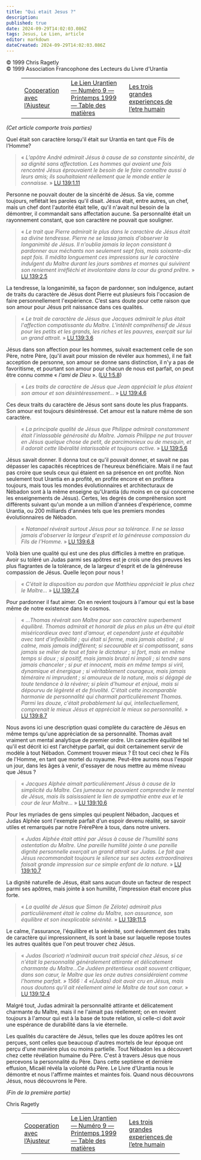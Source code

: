 ```yaml
---
title: "Qui etait Jesus ?"
description: 
published: true
date: 2024-09-29T14:02:03.086Z
tags: Jesus, Le Lien, article
editor: markdown
dateCreated: 2024-09-29T14:02:03.086Z
---
```


<p class="v-card v-sheet theme--light grey lighten-3 px-2">© 1999 Chris Ragetly<br>© 1999 Association Francophone des Lecteurs du Livre d'Urantia</p>
<figure class="table chapter-navigator">
  <table>
    <tbody>
      <tr>
        <td>
        <a href="/fr/article/Guy_Bourhis/Cooperation_avec_lAjusteur">
          <span class="mdi mdi-arrow-left-drop-circle"></span><span class="pl-2">Cooperation avec l’Ajusteur</span>
        </a>
        </td>
        <td>
        <a href="/fr/index/articles_le_lien#le-lien-urantien-numéro-9-printemps-1999">
          <span class="mdi mdi-book-open-variant"></span><span class="pl-2">Le Lien Urantien — Numéro 9 — Printemps 1999 — Table des matières</span>
        </a>
        </td>
        <td>
        <a href="/fr/article/Anne_Marie_Ronfet/Les_trois_grandes_experiences_de_letre_humain">
          <span class="pr-2">Les trois grandes experiences de l’etre humain</span><span class="mdi mdi-arrow-right-drop-circle"></span>
        </a>
        </td>
      </tr>
    </tbody>
  </table>
</figure>


_(Cet article comporte trois parties)_

Quel était son caractère lorsqu'il était sur Urantia en tant que Fils de l'Homme?

> « _L’apôtre André admirait Jésus à cause de sa constante sincérité, de sa dignité sans affectation. Les hommes qui avaient une fois rencontré Jésus éprouvaient le besoin de le faire connaître aussi à leurs amis; ils souhaitaient réellement que le monde entier le connaisse._ » [LU 139:1.11](/fr/The_Urantia_Book/139#p1_11)

Personne ne pouvait douter de la sincérité de Jésus. Sa vie, comme toujours, reflétait les paroles qu'il disait. Jésus était, entre autres, un chef, mais un chef dont l'autorité était telle, qu'il n'avait nul besoin de la démontrer, il commandait sans affectation aucune. Sa personnalité était un rayonnement constant, que son caractère ne pouvait que souligner.

> « _Le trait que Pierre admirait le plus dans le caractère de Jésus était sa divine tendresse. Pierre ne se lassa jamais d'observer la longanimité de Jésus. Il n'oublia jamais la leçon consistant à pardonner aux méchants non seulement sept fois, mais soixante-dix sept fois. Il médita longuement ces impressions sur le caractère indulgent du Maître durant les jours sombres et mornes qui suivirent son reniement irréfléchi et involontaire dans la cour du grand prêtre._ » [LU 139:2.5](/fr/The_Urantia_Book/139#p2_5)

La tendresse, la longanimité, sa façon de pardonner, son indulgence, autant de traits du caractère de Jésus dont Pierre eut plusieurs fois l'occasion de faire personnellement l'expérience. C’est sans doute pour cette raison que son amour pour Jésus prit naissance dans ces qualités.

> « _Le trait de caractère de Jésus que Jacques admirait le plus était l'affection compatissante du Maître. L'intérêt compréhensif de Jésus pour les petits et les grands, les riches et les pauvres, exerçait sur lui un grand attrait._ » [LU 139:3.6](/fr/The_Urantia_Book/139#p3_6)

Jésus dans son affection pour les hommes, suivait exactement celle de son Père, notre Père, (qu'il avait pour mission de révéler aux hommes), il ne fait acception de personne, son amour se donne sans distinction, il n'y a pas de favoritisme, et pourtant son amour pour chacun de nous est parfait, on peut être connu comme « _l'ami de Dieu_ ». ([LU 1:5.8](/fr/The_Urantia_Book/1#p5_8))

> « _Les traits de caractère de Jésus que Jean appréciait le plus étaient son amour et son désintéressement..._ » [LU 139:4.6](/fr/The_Urantia_Book/139#p4_6)

Ces deux traits du caractère de Jésus sont sans doute les plus frappants. Son amour est toujours désintéressé. Cet amour est la nature même de son caractère.

> « _La principale qualité de Jésus que Philippe admirait constamment était l'inlassable générosité du Maître. Jamais Philippe ne put trouver en Jésus quelque chose de petit, de parcimonieux ou de mesquin, et il adorait cette libéralité intarissable et toujours active._ » [LU 139:5.6](/fr/The_Urantia_Book/139#p5_6)

Jésus savait donner. Il donna tout ce qu'il pouvait donner, et savait ne pas dépasser les capacités réceptrices de l'heureux bénéficiaire. Mais il ne faut pas croire que seuls ceux qui étaient en sa présence en ont profité. Non seulement tout Urantia en a profité, en profite encore et en profitera toujours, mais tous les mondes évolutionnaires et architecturaux de Nébadon sont à la même enseigne qu'Urantia (du moins en ce qui concerne les enseignements de Jésus). Certes, les degrés de compréhension sont différents suivant qu'un monde a un million d'années d'expérience, comme Urantia, ou 200 milliards d'années tels que les premiers mondes évolutionnaires de Nébadon.

> « _Natanael révérait surtout Jésus pour sa tolérance. Il ne se lassa jamais d'observer la largeur d'esprit et la généreuse compassion du Fils de l'Homme._ » [LU 139:6.8](/fr/The_Urantia_Book/139#p6_8)

Voilà bien une qualité qui est une des plus difficiles à mettre en pratique. Avoir su toléré un Judas parmi ses apôtres est je crois une des preuves les plus flagrantes de la tolérance, de la largeur d'esprit et de la généreuse compassion de Jésus. Quelle leçon pour nous !

> « _C’était la disposition au pardon que Matthieu appréciait le plus chez le Maître..._ » [LU 139:7.4](/fr/The_Urantia_Book/139#p7_4)

Pour pardonner il faut aimer. On en revient toujours à l'amour qui est la base même de notre existence dans le cosmos.

> « _...Thomas révérait son Maître pour son caractère superbement équilibré. Thomas admirait et honorait de plus en plus un être qui était miséricordieux avec tant d'amour, et cependant juste et équitable avec tant d'inflexibilité ; qui était si ferme, mais jamais obstiné ; si calme, mais jamais indifférent; si secourable et si compatissant, sans jamais se mêler de tout et faire le dictateur ; si fort, mais en même temps si doux ; si positif, mais jamais brutal ni impoli ; si tendre sans jamais chanceler ; si pur et innocent, mais en même temps si viril, dynamique et énergique ; si véritablement courageux, mais jamais téméraire ni imprudent ; si amoureux de la nature, mais si dégagé de toute tendance à la révérer; si plein d'humour et enjoué, mais si dépourvu de légèreté et de frivolité. C'était cette incomparable harmonie de personnalité qui charmait particulièrement Thomas. Parmi les douze, c'était probablement lui qui, intellectuellement, comprenait le mieux Jésus et appréciait le mieux sa personnalité._ » [LU 139:8.7](/fr/The_Urantia_Book/139#p8_7)

Nous avons ici une description quasi complète du caractère de Jésus en même temps qu'une appréciation de sa personnalité. Thomas avait vraiment un mental analytique de premier ordre. Un caractère équilibré tel qu'il est décrit ici est l'archétype parfait, qui doit certainement servir de modèle à tout Nébadon. Comment trouver mieux ? Et tout ceci chez le Fils de l'Homme, en tant que mortel du royaume. Peut-être aurons nous l'espoir un jour, dans les âges à venir, d'essayer de nous mettre au même niveau que Jésus ?

> « _Jacques Alphée aimait particulièrement Jésus à cause de la simplicité du Maître. Ces jumeaux ne pouvaient comprendre le mental de Jésus, mais ils saisissaient le lien de sympathie entre eux et le cour de leur Maître..._ » [LU 139:10.6](/fr/The_Urantia_Book/139#p10_6)

Pour les myriades de gens simples qui peuplent Nébadon, Jacques et Judas Alphée sont l'exemple parfait d'un espoir devenu réalité, se savoir utiles et remarqués par notre FrèrePère à tous, dans notre univers.

> « _Judas Alphée était attiré par Jésus à cause de l'humilité sans ostentation du Maître. Une pareille humilité jointe à une pareille dignité personnelle exerçait un grand attrait sur Judas. Le fait que Jésus recommandait toujours le silence sur ses actes extraordinaires faisait grande impression sur ce simple enfant de la nature._ » [LU 139:10.7](/fr/The_Urantia_Book/139#p10_7)

La dignité naturelle de Jésus, était sans aucun doute un facteur de respect parmi ses apôtres, mais jointe à son humilité, l'impression était encore plus forte.

> « _La qualité de Jésus que Simon (le Zélote) admirait plus particulièrement était le calme du Maître, son assurance, son équilibre et son inexplicable sérénité._ » [LU 139:11.5](/fr/The_Urantia_Book/139#p11_5)

Le calme, l'assurance, l'équilibre et la sérénité, sont évidemment des traits de caractère qui impressionnent, ils sont la base sur laquelle repose toutes les autres qualités que l'on peut trouver chez Jésus.

> « _Judas (Iscariot) n'admirait aucun trait spécial chez Jésus, si ce n'était la personnalité généralement attirante et délicatement charmante du Maître...Ce Judéen prétentieux osait souvent critiquer, dans son cœur, le Maître que les onze autres considéraient comme l'homme parfait. » 1566 : 4 «(Judas) doit avoir cru en Jésus, mais nous doutons qu'il ait réellement aimé le Maître de tout son cœur._ » [LU 139:12.4](/fr/The_Urantia_Book/139#p12_4)

Malgré tout, Judas admirait la personnalité attirante et délicatement charmante du Maître, mais il ne l'aimait pas réellement; on en revient toujours à l'amour qui est à la base de toute relation, si celle-ci doit avoir une espérance de durabilité dans la vie éternelle.

Les qualités du caractère de Jésus, telles que les douze apôtres les ont perçues, sont celles que beaucoup d'autres mortels de leur époque ont perçu d'une manière plus ou moins partielle. Tout Nébadon les a découvert chez cette révélation humaine du Père. C'est à travers Jésus que nous percevons la personnalité du Père. Dans cette septième et dernière effusion, Micaël révéla la volonté du Père. Le Livre d’Urantia nous le démontre et nous l'affirme maintes et maintes fois. Quand nous découvrons Jésus, nous découvrons le Père.

_(Fin de la première partie)_

Chris Ragetly

<figure class="table chapter-navigator">
  <table>
    <tbody>
      <tr>
        <td>
        <a href="/fr/article/Guy_Bourhis/Cooperation_avec_lAjusteur">
          <span class="mdi mdi-arrow-left-drop-circle"></span><span class="pl-2">Cooperation avec l’Ajusteur</span>
        </a>
        </td>
        <td>
        <a href="/fr/index/articles_le_lien#le-lien-urantien-numéro-9-printemps-1999">
          <span class="mdi mdi-book-open-variant"></span><span class="pl-2">Le Lien Urantien — Numéro 9 — Printemps 1999 — Table des matières</span>
        </a>
        </td>
        <td>
        <a href="/fr/article/Anne_Marie_Ronfet/Les_trois_grandes_experiences_de_letre_humain">
          <span class="pr-2">Les trois grandes experiences de l’etre humain</span><span class="mdi mdi-arrow-right-drop-circle"></span>
        </a>
        </td>
      </tr>
    </tbody>
  </table>
</figure>

